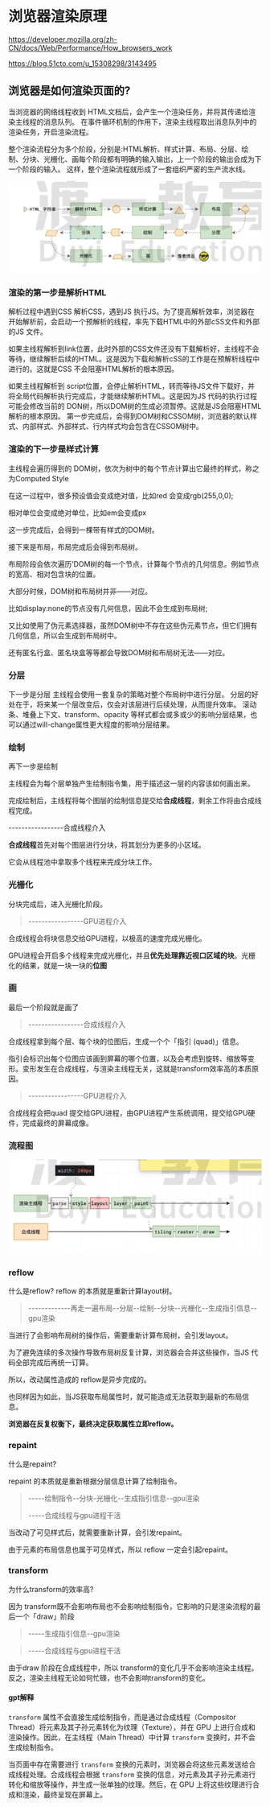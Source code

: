 # 浏览器渲染原理

<https://developer.mozilla.org/zh-CN/docs/Web/Performance/How_browsers_work>

<https://blog.51cto.com/u_15308298/3143495>

## 浏览器是如何渲染页面的?

当浏览器的网络线程收到 HTML文档后，会产生一个渲染任务，并将其传递给渲染主线程的消息队列。
在事件循环机制的作用下，渲染主线程取出消息队列中的渲染任务，开启渲染流程。

整个渲染流程分为多个阶段，分别是:HTML解析、样式计算、布局、分层、绘制、分块、光栅化、画每个阶段都有明确的输入输出，上一个阶段的输出会成为下一个阶段的输入。
这样，整个渲染流程就形成了一套组织严密的生产流水线。

![image-20230419195748414](https://raw.githubusercontent.com/xxxsjan/pic-bed/main/202304191958845.png)

### 渲染的第一步是解析HTML

解析过程中遇到CSS 解析CSS，遇到JS 执行JS。为了提高解析效率，浏览器在开始解析前，会启动一个预解析的线程，率先下载HTML中的外部cSS文件和外部的JS 文件。

如果主线程解析到link位置，此时外部的CSS文件还没有下载解析好，主线程不会等待，继续解析后续的HTML。这是因为下载和解析cSS的工作是在预解析线程中进行的。这就是CSS 不会阻塞HTML解析的根本原因。

如果主线程解析到 script位置，会停止解析HTML，转而等待JS文件下载好，并将全局代码解析执行完成后，才能继续解析HTML。这是因为JS 代码的执行过程可能会修改当前的 DON树，所以DOM树的生成必须暂停。这就是JS会阻塞HTML解析的根本原因。
第一步完成后，会得到DOM树和CSSOM树，浏览器的默认样式、内部样式、外部样式、行内样式均会包含在CSSOM树中。

### 渲染的下一步是样式计算

主线程会遍历得到的 DOM树，依次为树中的每个节点计算出它最终的样式，称之为Computed Style

在这一过程中，很多预设值会变成绝对值，比如red 会变成rgb(255,0,0);

相对单位会变成绝对单位，比如em会变成px

这一步完成后，会得到一棵带有样式的DOM树。

接下来是布局，布局完成后会得到布局树。

布局阶段会依次遍历‘DOM树的每一个节点，计算每个节点的几何信息。例如节点的宽高、相对包含块的位置。

大部分时候，DOM树和布局树并非——对应。

比如display:none的节点没有几何信息，因此不会生成到布局树;

又比如使用了伪元素选择器，虽然DOM树中不存在这些伪元素节点，但它们拥有几何信息，所以会生成到布局树中。

还有匿名行盒、匿名块盒等等都会导致DOM树和布局树无法——对应。

### 分层

下一步是分层
主线程会使用一套复杂的策略对整个布局树中进行分层。
分层的好处在于，将来某一个层改变后，仅会对该层进行后续处理，从而提升效率。
滚动条、堆叠上下文、transform、opacity 等样式都会或多或少的影响分层结果，也可以通过will-change属性更大程度的影响分层结果。

### 绘制

再下一步是绘制

主线程会为每个层单独产生绘制指令集，用于描述这一层的内容该如何画出来。

完成绘制后，主线程将每个图层的绘制信息提交给**合成线程**，剩余工作将由合成线程完成。

-----------------合成线程介入

**合成线程**首先对每个图层进行分块，将其划分为更多的小区域。

它会从线程池中拿取多个线程来完成分块工作。

### 光栅化

分块完成后，进入光栅化阶段。

> -----------------GPU进程介入

合成线程会将块信息交给GPU进程，以极高的速度完成光栅化。

GPU进程会开启多个线程来完成光栅化，并且**优先处理靠近视口区域的块**。光栅化的结果，就是一块一块的**位图**

### 画

最后一个阶段就是画了

> -----------------合成线程介入

合成线程拿到每个层、每个块的位图后，生成一个个「指引 (quad)」信息。

指引会标识出每个位图应该画到屏幕的哪个位置，以及会考虑到旋转、缩放等变形。变形发生在合成线程，与渲染主线程无关，这就是transform效率高的本质原因。

> -----------------GPU进程介入

合成线程会把quad 提交给GPU进程，由GPU进程产生系统调用，提交给GPU硬件，完成最终的屏幕成像。

### 流程图

![image-20230419200742466](https://raw.githubusercontent.com/xxxsjan/pic-bed/main/202304200108997.png)

### reflow

什么是reflow?
reflow 的本质就是重新计算layout树。

> -------------再走一遍布局--分层--绘制--分块--光栅化--生成指引信息--gpu渲染

当进行了会影响布局树的操作后，需要重新计算布局树，会引发layout。

为了避免连续的多次操作导致布局树反复计算，浏览器会合并这些操作，当JS 代码全部完成后再统一订算。

所以，改动属性造成的 reflow是异步完成的。

也同样因为如此，当JS获取布局属性时，就可能造成无法获取到最新的布局信息。

**浏览器在反复权衡下，最终决定获取属性立即reflow。**

### repaint

什么是repaint?

repaint 的本质就是重新根据分层信息计算了绘制指令。

> -----绘制指令--分块-光栅化--生成指引信息--gpu渲染
>
> -----合成线程与gpu进程干活

当改动了可见样式后，就需要重新计算，会引发repaint。

由于元素的布局信息也属于可见样式，所以 reflow 一定会引起repaint。

### transform

为什么transform的效率高?

因为 transform既不会影响布局也不会影响绘制指令，它影响的只是渲染流程的最后一个「draw」阶段

> -----生成指引信息--gpu渲染

> -----合成线程与gpu进程干活

由于draw 阶段在合成线程中，所以 transform的变化几乎不会影响渲染主线程。反之，渲染主线程无论如何忙碌，也不会影响transform的变化。

#### gpt解释

`transform` 属性不会直接生成绘制指令，而是通过合成线程（Compositor Thread）将元素及其子孙元素转化为纹理（Texture），并在 GPU 上进行合成和渲染操作。因此，在主线程（Main Thread）中计算 `transform` 变换时，并不会生成绘制指令。

当页面中存在需要进行 `transform` 变换的元素时，浏览器会将这些元素发送给合成线程处理。合成线程会根据 `transform` 变换的信息，对元素及其子孙元素进行转化和缩放等操作，并生成一张单独的纹理。然后，在 GPU 上将这些纹理进行合成和渲染，最终呈现在屏幕上。
